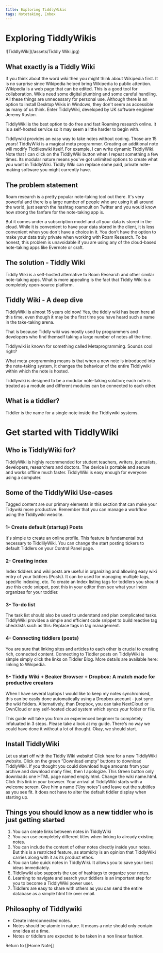 ```yaml
---
title: Exploring TiddlyWikis
tags: Notetaking, Inbox
---
```


# Exploring TiddlyWikis

![TiddlyWiki](/assets/Tiddly Wiki.jpg)

## What exactly is a Tiddly Wiki

If you think about the word wiki then you might think about Wikipedia first. It is no surprise since Wikipedia helped bring Wikipedia to public attention. Wikipedia is a web page that can be edited. This is a good tool for collaboration. Wikis need some digital plumbing and some careful handling. All these things are unnecessary for personal use. Although there is an option to install Desktop Wikis in Windows, they don't seem as accessible as many of us think. Enter TiddlyWiki, developed by UK software engineer Jeremy Ruston.

TiddlyWiki is the best option to do free and fast Roaming research online. It is a self-hosted service so it may seem a little harder to begin with. 

Tiddlywiki provides an easy way to take notes without coding. Those are 15 years! TiddlyWiki is a magical meta programmer. Creating an additional note will modify Tiddlieswiki itself. For example, I can write dynamic TiddlyWiki. Note that I can click on the TiddlyWiki button when I repeat something a few times. Its modular nature means you've got unlimited options to create what you want in TiddlyWiki. Tiddly Wiki can replace some paid, private note-making software you might currently have.

## The problem statement

Roam research is a pretty popular note-taking tool out there. It's very powerful and there is a large number of people who are using it all around the world, just search the hashtag roamcult on Twitter and you would know how strong the fanfare for the note-taking app is. 

But it comes under a subscription model and all your data is stored in the cloud. While it is convenient to have your data stored in the client, it is less convenient when you don't have a choice in it. You don't have the option to make your data truly private when working with Roam Research. To be honest, this problem is unavoidable if you are using any of the cloud-based note-taking apps like Evernote or craft.

## The solution - Tiddly Wiki

Tiddly Wiki is a self-hosted alternative to Roam Research and other similar note-taking apps. What is more appealing is the fact that Tiddly Wiki is a completely open-source platform.

## Tiddly Wiki - A deep dive

TiddlyWiki is almost 15 years old now! Yes, the tiddly wiki has been here all this time, even though it may be the first time you have heard such a name in the take-taking arena.

That is because Tiddly wiki was mostly used by programmers and developers who find themself taking a large number of notes all the time.

Tiddlywiki is known for something called Metaprogramming. Sounds cool right?

What meta-programming means is that when a new note is introduced into the note-taking system, it changes the behaviour of the entire Tiddlywiki within which the note is hosted.

Tiddlywiki is designed to be a modular note-taking solution; each note is treated as a module and different modules can be connected to each other.

## What is a tiddler?

Tiddler is the name for a single note inside the Tiddlywiki systems. 

# Get started with TiddlyWiki

## Who is TiddlyWiki for?

TiddlyWiki is highly recommended for student teachers, writers, journalists, developers, researchers and doctors. The device is portable and secure and works offline much faster. TiddlyWiki is easy enough for everyone using a computer.

## Some of the TiddlyWiki Use-cases

Tagged content are our primary elements in this section that can make your Tidywiki more productive. Remember that you can manage a workflow using the Tiddlywiki website.

### 1- Create default (startup) Posts

It's simple to create an online profile. This feature is fundamental but necessary to TiddlilyWiki. You can change the start posting tickers to default Tiddlers on your Control Panel page.

### 2- Creating index

Index tiddlers and wiki posts are useful in organizing and allowing easy wiki entry of your tiddlers (Posts). It can be used for managing multiple tags, specific indexing, etc. To create an Index listing tags for toddlers you should use this code snippet, post this in your editor then see what your index organizes for your toddler.

### 3- To-do list

The task list should also be used to understand and plan complicated tasks. TiddlyWiki provides a simple and efficient code snippet to build reactive tag checklists such as this: Replace tags in tag management.

### 4- Connecting tiddlers (posts)

You are sure that linking sites and articles to each other is crucial to creating rich, connected content. Connecting to Tiddler posts on TiddlyWiki is simple simply click the links on Tiddler Blog. More details are available here: linking to Wikipedia.

### 5- Tiddly Wiki + Beaker Browser + Dropbox: A match made for productive creators

When I have several laptops I would like to keep my notes synchronised, this can be easily done automatically using a Dropbox account - just sync the wiki folders. Alternatively, than Dropbox, you can take NextCloud or OwnCloud or any self-hosted cloud system which syncs your folder or file.

This guide will take you from an experienced beginner to completely infatuated in 3 steps. Please take a look at my guide. There's no way we could have done it without a lot of thought. Okay, we should start.

## Install TiddlyWiki

Let us start off with the Tiddly Wiki website! Click here for a new TiddlyWiki website. Click on the green "Download empty" buttons to download TiddlyWiki. If you thought you could download huge amounts from your archive and download many files, then I apologize. This Green button only downloads one HTML page named empty.html. Change the wiki name.html. Click this link in your browser. Your arrival at TiddlyWiki starts with a welcome screen. Give him a name (“Joy notes”) and leave out the subtitles as you see fit. It does not have to alter the default tiddler display when starting up.

## Things you should know as a new tiddler who is just getting started

1.  You can create links between notes in TiddlyWiki
2.  You can use completely different titles when linking to already existing notes.
3.  You can include the content of other notes directly inside your notes. But this is a restricted feature, as atomicity is an opinion that TiddlyWiki carries along with it as its product ethos.
4.  You can take quick notes in TiddlyWiki. It allows you to save your best ideas immediately.
5.  Tiddlywiki also supports the use of hashtags to organize your notes.
6.  Learning to navigate and search your tiddlers is an important step for you to become a TiddlyWiki power user.
7.  Tiddlers are easy to share with others as you can send the entire database as a simple html file over email.

## Philosophy of Tiddlywiki
- Create interconnected notes.
- Notes should be atomic in nature. It means a note should only contain one idea at a time.
- Notes or tiddlers are expected to be taken in a non linear fashion.

Return to [[Home Note]]